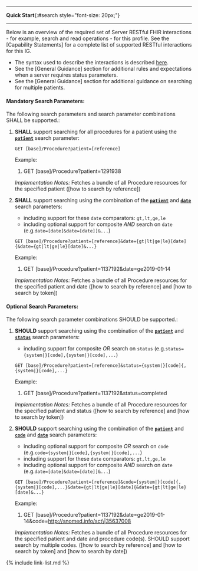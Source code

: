 
---

**Quick Start**{:#search style="font-size: 20px;"}

---

Below is an overview of the required set of Server RESTful FHIR interactions - for example, search and read operations - for this profile. See the [Capability Statements] for a complete list of supported RESTful interactions for this IG.

- The syntax used to describe the interactions is described [here](general-guidance.html#search-syntax).
- See the [General Guidance] section for additional rules and expectations when a server requires status parameters.
- See the [General Guidance] section for additional guidance on searching for multiple patients.

#### Mandatory Search Parameters:

The following search parameters and search parameter combinations SHALL be supported.:

1. **SHALL** support searching for all procedures for a patient using the **[`patient`](SearchParameter-us-core-procedure-patient.html)** search parameter:

    `GET [base]/Procedure?patient=[reference]`

    Example:

      1. GET [base]/Procedure?patient=1291938

    *Implementation Notes:* Fetches a bundle of all Procedure resources for the specified patient ([how to search by reference])

1. **SHALL** support searching using the combination of the **[`patient`](SearchParameter-us-core-procedure-patient.html)** and **[`date`](SearchParameter-us-core-procedure-date.html)** search parameters:
    - including support for these `date` comparators: `gt,lt,ge,le`
    - including optional support for composite *AND* search on `date` (e.g.`date=[date]&date=[date]]&...`)

    `GET [base]/Procedure?patient=[reference]&date={gt|lt|ge|le}[date]{&date={gt|lt|ge|le}[date]&...}`

    Example:

      1. GET [base]/Procedure?patient=1137192&amp;date=ge2019-01-14

    *Implementation Notes:* Fetches a bundle of all Procedure resources for the specified patient and date ([how to search by reference] and [how to search by token])


#### Optional Search Parameters:

The following search parameter combinations SHOULD be supported.:

1. **SHOULD** support searching using the combination of the **[`patient`](SearchParameter-us-core-procedure-patient.html)** and **[`status`](SearchParameter-us-core-procedure-status.html)** search parameters:
    - including support for composite *OR* search on `status` (e.g.`status={system|}[code],{system|}[code],...`)

    `GET [base]/Procedure?patient=[reference]&status={system|}[code]{,{system|}[code],...}`

    Example:

      1. GET [base]/Procedure?patient=1137192&amp;status=completed

    *Implementation Notes:* Fetches a bundle of all Procedure resources for the specified patient and status ([how to search by reference] and [how to search by token])

1. **SHOULD** support searching using the combination of the **[`patient`](SearchParameter-us-core-procedure-patient.html)** and **[`code`](SearchParameter-us-core-procedure-code.html)** and **[`date`](SearchParameter-us-core-procedure-date.html)** search parameters:
    - including optional support for composite *OR* search on `code` (e.g.`code={system|}[code],{system|}[code],...`)
    - including support for these `date` comparators: `gt,lt,ge,le`
    - including optional support for composite *AND* search on `date` (e.g.`date=[date]&date=[date]]&...`)

    `GET [base]/Procedure?patient=[reference]&code={system|}[code]{,{system|}[code],...}&date={gt|lt|ge|le}[date]{&date={gt|lt|ge|le}[date]&...}`

    Example:

      1. GET [base]/Procedure?patient=1137192&amp;date=ge2019-01-14&amp;code=http://snomed.info/sct\|35637008

    *Implementation Notes:* Fetches a bundle of all Procedure resources for the specified patient and date and procedure code(s).  SHOULD support search by multiple codes. ([how to search by reference] and [how to search by token] and [how to search by date])



{% include link-list.md %}
